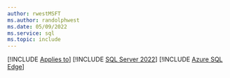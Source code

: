 ```yaml
---
author: rwestMSFT
ms.author: randolphwest
ms.date: 05/09/2022
ms.service: sql
ms.topic: include
---
```


[!INCLUDE [Applies to](../applies-md.md)] [!INCLUDE [SQL Server 2022](_ss2022.md)] [!INCLUDE [Azure SQL Edge](_asde.md)]
